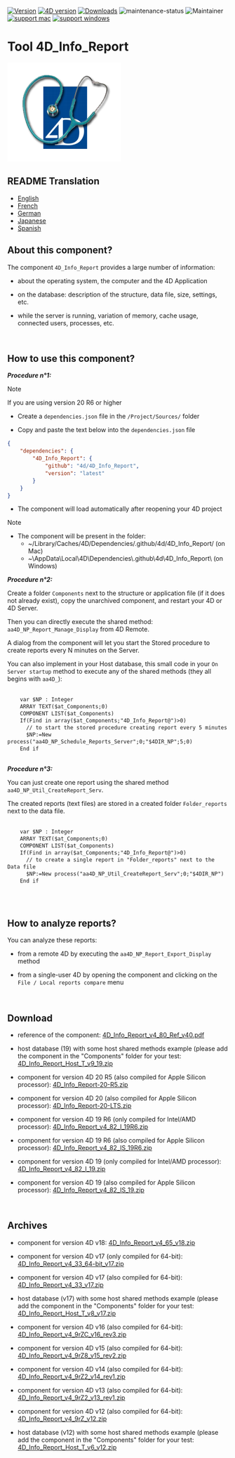 [![Version](https://img.shields.io/endpoint?url=https://gist.githubusercontent.com/CGareau/dd2aa26e5b6c4152e80e7d3d09f2486a/raw/release_inforeport.json)](https://github.com/4d/4D_Info_Report/releases/latest/)
[![4D version](https://img.shields.io/endpoint?url=https://gist.githubusercontent.com/CGareau/dd2aa26e5b6c4152e80e7d3d09f2486a/raw/version_4dir.json)]()
[![Downloads](https://img.shields.io/github/downloads/4d/4D_Info_Report/total.svg)](https://GitHub.com/4d/4D_Info_Report/releases/latest/)
![maintenance-status](https://img.shields.io/badge/maintenance-actively--developed-brightgreen.svg)
![Maintainer](https://img.shields.io/badge/maintainer-ThomasSchlumberger-blue)
<br>
[![support mac](https://img.shields.io/badge/macOS-000000.svg?style=flat-square&logo=apple&labelColor=000000&logoColor=white)]()
[![support windows](https://img.shields.io/badge/windows-0078D6.svg?style=flat-square&logo=MODX&logoColor=white)]()

# Tool 4D_Info_Report

![info_report](https://github.com/4d/4D_Info_Report/blob/main/images/4DIR.png)

## README Translation
- [English](README.md)
- [French](README.fr.md)
- [German](README.de.md)
- [Japanese](README.ja.md)
- [Spanish](README.es.md)

## About this component?

The component `4D_Info_Report` provides a large number of information:

* about the operating system, the computer and the 4D Application

* on the database: description of the structure, data file, size, settings, etc.

* while the server is running, variation of memory, cache usage, connected users, processes, etc.

<br>

## How to use this component?

**_Procedure n°1:_**

> [!NOTE]
> If you are using version 20 R6 or higher

* Create a `dependencies.json` file in the `/Project/Sources/` folder

* Copy and paste the text below into the `dependencies.json` file

```json
{
	"dependencies": {
		"4D_Info_Report": {
			"github": "4d/4D_Info_Report",
			"version": "latest"
		}
	}
}
```

* The component will load automatically after reopening your 4D project

> [!NOTE]
> * The component will be present in the folder:
>   * ~/Library/Caches/4D/Dependencies/.github/4d/4D_Info_Report/ (on Mac)
>   * ~\AppData\Local\4D\Dependencies\\.github\4d\4D_Info_Report\ (on Windows)

**_Procedure n°2:_**

Create a folder `Components` next to the structure or application file (if it does not already exist), copy the unarchived component, and restart your 4D or 4D Server.

Then you can directly execute the shared method: `aa4D_NP_Report_Manage_Display` from 4D Remote.

A dialog from the component will let you start the Stored procedure to create reports every N minutes on the Server.

You can also implement in your Host database, this small code in your `On Server startup` method to execute any of the shared methods (they all begins with `aa4D_`):

<pre>
  <code class="4d">
    var $NP : Integer
    ARRAY TEXT($at_Components;0)
    COMPONENT LIST($at_Components)
    If(Find in array($at_Components;"4D_Info_Report@")>0)
      // to start the stored procedure creating report every 5 minutes
      $NP:=New process("aa4D_NP_Schedule_Reports_Server";0;"$4DIR_NP";5;0)
    End if
   </code>
</pre>

**_Procedure n°3:_**

You can just create one report using the shared method `aa4D_NP_Util_CreateReport_Serv`.

The created reports (text files) are stored in a created folder `Folder_reports` next to the data file.

<pre>
  <code class="4d">
    var $NP : Integer
    ARRAY TEXT($at_Components;0)
    COMPONENT LIST($at_Components)
    If(Find in array($at_Components;"4D_Info_Report@")>0)
      // to create a single report in "Folder_reports" next to the Data file
      $NP:=New process("aa4D_NP_Util_CreateReport_Serv";0;"$4DIR_NP")
    End if
    </code>
</pre>

<br>

## How to analyze reports?

You can analyze these reports:

* from a remote 4D by executing the `aa4D_NP_Report_Export_Display` method

* from a single-user 4D by opening the component and clicking on the `File / Local reports compare` menu

<br>

## Download

* reference of the component: [4D_Info_Report_v4_80_Ref_v40.pdf](https://github.com/4d/4D_Info_Report/releases/latest/download/4D_Info_Report_v4_80_Ref_v40.pdf)

* host database (19) with some host shared methods example (please add the component in the "Components" folder for your test: [4D_Info_Report_Host_T_v9_19.zip](https://github.com/4d/4D_Info_Report/releases/latest/download/4D_Info_Report_Host_T_v9_19.zip)

* component for version 4D 20 R5 (also compiled for Apple Silicon processor): [4D_Info_Report-20-R5.zip](https://github.com/4d/4D_Info_Report/releases/latest/download/4D_Info_Report-20-R5.zip)

* component for version 4D 20 (also compiled for Apple Silicon processor): [4D_Info_Report-20-LTS.zip](https://github.com/4d/4D_Info_Report/releases/latest/download/4D_Info_Report-20-LTS.zip)

* component for version 4D 19 R6 (only compiled for Intel/AMD processor): [4D_Info_Report_v4_82_I_19R6.zip](https://github.com/4d/4D_Info_Report/releases/latest/download/4D_Info_Report_v4_82_I_19R6.zip)

* component for version 4D 19 R6 (also compiled for Apple Silicon processor): [4D_Info_Report_v4_82_IS_19R6.zip](https://github.com/4d/4D_Info_Report/releases/latest/download/4D_Info_Report_v4_82_IS_19R6.zip)

* component for version 4D 19 (only compiled for Intel/AMD processor): [4D_Info_Report_v4_82_I_19.zip](https://github.com/4d/4D_Info_Report/releases/latest/download/4D_Info_Report_v4_82_I_19.zip)

* component for version 4D 19 (also compiled for Apple Silicon processor): [4D_Info_Report_v4_82_IS_19.zip](https://github.com/4d/4D_Info_Report/releases/latest/download/4D_Info_Report_v4_82_IS_19.zip)

<br>

## Archives

* component for version 4D v18: [4D_Info_Report_v4_65_v18.zip](https://github.com/4d/4D_Info_Report/releases/latest/download/4D_Info_Report_v4_65_v18.zip)

* component for version 4D v17 (only compiled for 64-bit): [4D_Info_Report_v4_33_64-bit_v17.zip](https://github.com/4d/4D_Info_Report/releases/latest/download/4D_Info_Report_v4_33_64-bit_v17.zip)

* component for version 4D v17 (also compiled for 64-bit): [4D_Info_Report_v4_33_v17.zip](https://github.com/4d/4D_Info_Report/releases/latest/download/4D_Info_Report_v4_33_v17.zip)

* host database (v17) with some host shared methods example (please add the component in the "Components" folder for your test: [4D_Info_Report_Host_T_v8_v17.zip](https://github.com/4d/4D_Info_Report/releases/latest/download/4D_Info_Report_Host_T_v8_v17.zip)

* component for version 4D v16 (also compiled for 64-bit): [4D_Info_Report_v4_9rZC_v16_rev3.zip](https://github.com/4d/4D_Info_Report/releases/latest/download/4D_Info_Report_v4_9rZC_v16_rev3.zip)

* component for version 4D v15 (also compiled for 64-bit): [4D_Info_Report_v4_9rZ8_v15_rev2.zip](https://github.com/4d/4D_Info_Report/releases/latest/download/4D_Info_Report_v4_9rZ8_v15_rev2.zip)

* component for version 4D v14 (also compiled for 64-bit): [4D_Info_Report_v4_9rZ2_v14_rev1.zip](https://github.com/4d/4D_Info_Report/releases/latest/download/4D_Info_Report_v4_9rZ2_v14_rev1.zip)

* component for version 4D v13 (also compiled for 64-bit): [4D_Info_Report_v4_9rZ2_v13_rev1.zip](https://github.com/4d/4D_Info_Report/releases/latest/download/4D_Info_Report_v4_9rZ2_v13_rev1.zip)

* component for version 4D v12 (also compiled for 64-bit): [4D_Info_Report_v4_9rZ_v12.zip](https://github.com/4d/4D_Info_Report/releases/latest/download/4D_Info_Report_v4_9rZ_v12.zip)

* host database (v12) with some host shared methods example (please add the component in the "Components" folder for your test: [4D_Info_Report_Host_T_v6_v12.zip](https://github.com/4d/4D_Info_Report/releases/latest/download/4D_Info_Report_Host_T_v6_v12.zip)
